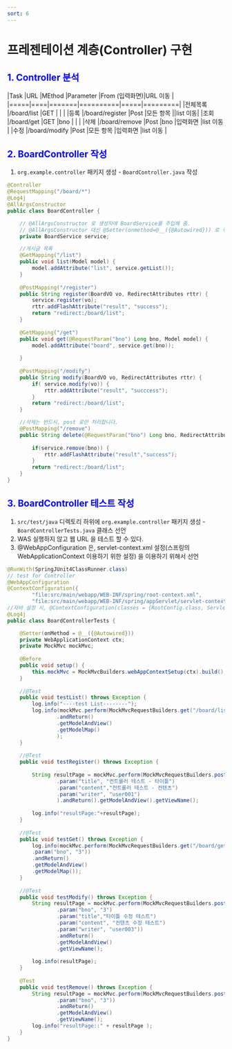 ```yaml
---
sort: 6 
---
```


# 프레젠테이션 계층(Controller) 구현

## <font color='blue'>1. Controller 분석</font>

|Task |URL |MEthod |Parameter |From (입력화면)|URL 이동 |
|=====|====|=======|==========|=====|=========|
|전체목록 |/board/list |GET | | |
|등록 |/board/register |Post |모든 항목 ||list 이동|
|조회 |/board/get |GET |bno | | |
|삭제 |/board/remove |Post |bno |입력화면 |list 이동 |
|수정 |/board/modify |Post |모든 항목 |입력화면 |list 이동 |

## <font color='blue'>2. BoardController 작성</font>

1. `org.example.controller` 패키지 생성 - `BoardController.java` 작성

```java
@Controller
@RequestMapping("/board/*")
@Log4j
@AllArgsConstructor
public class BoardController {

    // @AllArgsConstructor 로 생성자에 BoardService를 주입해 줌.
    // @AllArgsConstructor 대신 @Setter(onmethod=@__({@Autowired})) 로 주입 할 수도 있음.
	private BoardService service;

    //게시글 목록
	@GetMapping("/list")
	public void list(Model model) {
		model.addAttribute("list", service.getList());
	}
	
	@PostMapping("/register")
	public String register(BoardVO vo, RedirectAttributes rttr) {
		service.register(vo);
		rttr.addFlashAttribute("result", "success");
		return "redirect:/board/list";
	}
	
	@GetMapping("/get")
	public void get(@RequestParam("bno") Long bno, Model model) {
		model.addAttribute("board", service.get(bno));
		
	}
	
	@PostMapping("/modify")
	public String modify(BoardVO vo, RedirectAttributes rttr) {
		if( service.modify(vo)) {
			rttr.addAttribute("result", "succcess");			
		}
		return "redirect:/board/list";
	}

	//삭제는 반드시, post 로만 처리합니다.
	@PostMapping("/remove")
	public String delete(@RequestParam("bno") Long bno, RedirectAttributes rttr) {
		
		if(service.remove(bno)) {
			rttr.addFlashAttribute("result","success");
		}
		return "redirect:/board/list";
	}
}
```

## <font color='blue'>3. BoardController 테스트 작성</font>

1. `src/test/java` 디렉토리 하위에 `org.example.controller` 패키지 생성 - `BoardControllerTests.java` 클래스 선언
2. WAS 실행하지 않고 웹 URL 을 테스트 할 수 있다.
3. @WebAppConfiguration 은, servlet-context.xml 설정(스프링의 WebApplicationContext 이용하기 위한 설정) 을 이용하기 위해서 선언

```java
@RunWith(SpringJUnit4ClassRunner.class)
// test for Controller 
@WebAppConfiguration
@ContextConfiguration({
		"file:src/main/webapp/WEB-INF/spring/root-context.xml",
		"file:src/main/webapp/WEB-INF/spring/appServlet/servlet-context.xml"})
//자바 설정 시, @ContextConfiguration(classes = {RootConfig.class, ServletConfig.class})
@Log4j
public class BoardControllerTests {

	@Setter(onMethod = @__({@Autowired}))
	private WebApplicationContext ctx;
	private MockMvc mockMvc;
	
	@Before
	public void setup() {
		this.mockMvc = MockMvcBuilders.webAppContextSetup(ctx).build();
	}
	
	//@Test
	public void testList() throws Exception {
		log.info("----test List--------");
		log.info(mockMvc.perform(MockMvcRequestBuilders.get("/board/list/"))
				.andReturn()
				.getModelAndView()
				.getModelMap()
				);
	}
	
	//@Test
	public void testRegister() throws Exception {
		
		String resultPage = mockMvc.perform(MockMvcRequestBuilders.post("/board/register")
				.param("title", "컨트롤러 테스트 - 타이틀")
				.param("content","컨트롤러 테스트 - 컨텐츠")
				.param("writer", "user001")
				).andReturn().getModelAndView().getViewName();
		
		log.info("resultPage:"+resultPage);
	}
	
	//@Test
	public void testGet() throws Exception {
		log.info(mockMvc.perform(MockMvcRequestBuilders.get("/board/get")
		.param("bno", "3"))
		.andReturn()
		.getModelAndView()
		.getModelMap());
	}
	
	//@Test
	public void testModify() throws Exception {
		String resultPage = mockMvc.perform(MockMvcRequestBuilders.post("/board/modify")
				.param("bno", "3")
				.param("title","타이틀 수정 테스트")
				.param("content", "컨텐츠 수정 테스트")
				.param("writer", "user003"))
				.andReturn()
				.getModelAndView()
				.getViewName();
		
		log.info(resultPage);
	}
	
	@Test
	public void testRemove() throws Exception {
		String resultPage = mockMvc.perform(MockMvcRequestBuilders.post("/board/remove")
				.param("bno", "3"))
				.andReturn()
				.getModelAndView()
				.getViewName();
		log.info("resultPage::" + resultPage );
	}
}
```